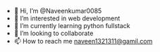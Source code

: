 - 👋 Hi, I’m @Naveenkumar0085
- 👀 I’m interested in web development
- 🌱 I’m currently learning python fullstack
- 💞️ I’m looking to collaborate
- 📫 How to reach me naveen1321311@gamil.com

<!---
Naveenkumar0085/Naveenkumar0085 is a ✨ special ✨ repository because its `README.md` (this file) appears on your GitHub profile.
You can click the Preview link to take a look at your changes.
--->
